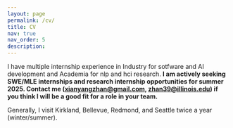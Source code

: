 ```yaml
---
layout: page
permalink: /cv/
title: CV
nav: true
nav_order: 5
description:
---
```

I have multiple internship experience in Industry for sotfware and AI development and Academia for nlp and hci research. **I am actively seeking SWE/MLE internships and research internship opportunities for summer 2025. Contact me (xianyangzhan@gmail.com, zhan39@illinois.edu) if you think I will be a good fit for a role in your team.**

Generally, I visit Kirkland, Bellevue, Redmond, and Seattle twice a year (winter/summer).
<!-- ## Download My CV
You can download my CV in PDF format by clicking the link below:
[Download my CV](../assets/pdf/cv.pdf) -->
